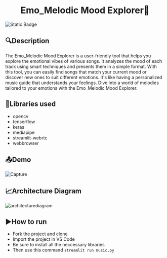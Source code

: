 <div align=center>
  
# Emo_Melodic Mood Explorer🎼
</div>

![Static Badge](https://img.shields.io/badge/Language-Python-yellow)

## 🔍Description

The Emo_Melodic Mood Explorer is a user-friendly tool that helps you explore the emotional vibes of various songs. It analyzes the mood of each track using smart techniques and presents them in a simple format. With this tool, you can easily find songs that match your current mood or discover new ones to suit different emotions. It's like having a personalized music guide that understands your feelings. Dive into a world of melodies tailored to your emotions with the Emo_Melodic Mood Explorer.

## 📙Libraries used

- opencv
- tenserflow
- keras
- mediapipe
- streamlit-webrtc
- webbrowser

## 📤Demo
![Capture](https://github.com/guptabharti959/Emo_Melodic-Mood-Explorer/assets/126753612/315bd8b8-5a97-4e37-accd-cf769911da74)


## 📈Architecture Diagram
![architecturediagram](https://github.com/guptabharti959/Emo_Melodic-Mood-Explorer/assets/126753612/191af70a-483b-4544-bbe8-97140b67b11f)

## ▶How to run

- Fork the project and clone
- Import the project in VS Code
- Be sure to install all the neccessary libraries
- Then use this command ```streamlit run music.py```









